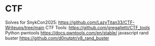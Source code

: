 # CTF

Solves for SnykCon2025: https://github.com/LazyTitan33/CTF-Writeups/tree/main
CTF Tools: https://github.com/gregalletti/CTF_tools
Python pwntools https://docs.pwntools.com/en/stable/
javascript rand buster https://github.com/d0nutptr/v8_rand_buster
